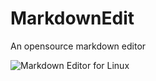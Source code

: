 # MarkdownEdit

An opensource markdown editor

![Markdown Editor for Linux](http://i.imgur.com/2hYPbRO.png "Markdown Editor for Linux")
